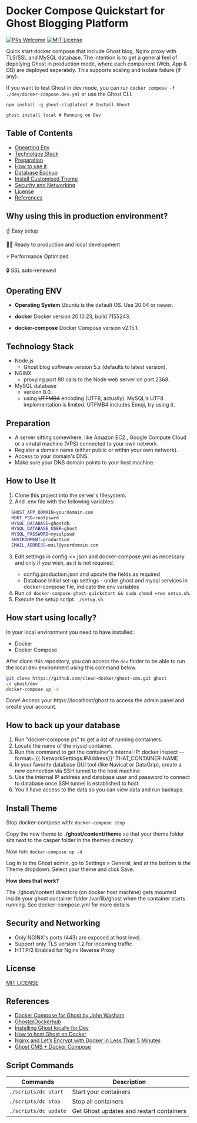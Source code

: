 # Docker Compose Quickstart for Ghost Blogging Platform

[![PRs Welcome](https://img.shields.io/badge/PRs-welcome-brightgreen.svg?style=flat-square)](http://makeapullrequest.com)
[![MIT License](https://img.shields.io/badge/License-MIT-blue.svg)](https://github.com/robincher/docker-compose-ghost-quickstart/blob/master/LICENSE)

Quick start docker compose that include Ghost blog, Nginx proxy with TLS/SSL and MySQL database. The intention is to get a general feel of depolying Ghost in production mode, where each component (Web, App & DB) are deployed seperately. This supports scaling and isolate failure (if any).

If you want to test Ghost in dev mode, you can run `docker compose -f ./dev/docker-compose.dev.yml` or use the Ghost CLI. 

```
npm install -g ghost-cli@latest # Install Ghost
```

```
ghost install local # Running on Dev
```

## Table of Contents

- [Opearting Env](#opearting-env)
- [Technolgoy Stack](#technology-stack)
- [Preparation](#technology-stack)
- [How to use it](#how-to-use-it)
- [Database Backup](#how-to-back-up-your-database)
- [Install Customised Theme](#install-theme)
- [Security and Networking](#security-and-networking)
- [License](#license)
- [References](#references)

## Why using this in production environment?

☝️ Easy setup

👨‍💻 Ready to production and local development

⚡ Performance Optimized

🔒 SSL auto-renewed

## Operating ENV

- **Operating System** Ubuntu is the default OS. Use 20.04 or newer.

- **docker** Docker version 20.10.23, build 7155243.

- **docker-compose** Docker Compose version v2.15.1.

## Technology Stack

- Node.js
  - Ghost blog software version 5.x (defaults to latest version).
- NGINX
  - proxying port 80 calls to the Node web server on port 2368.
- MySQL database
  - version 8.0.
  - using ~~UTFMB4~~ encoding (UTF8, actually). MySQL's UTF8 implementation is limited. UTFMB4 includes Emoji, try using it.

## Preparation

- A server sitting somewhere, like Amazon EC2 , Google Compute Cloud or a virutal machine (VPS) connected to your own network. 
- Register a domain name (either public or within your own network).
- Access to your domain's DNS.
- Make sure your DNS domain points to your host machine.

## How to Use It

1. Clone this project into the server's filesystem.
2. And .env file with the following variables:
  ```bash
    GHOST_APP_DOMAIN=yourdomain.com
    ROOT_PSD=rootpswrd
    MYSQL_DATABASE=ghostdb
    MYSQL_DATABASE_USER=ghost
    MYSQL_PASSWORD=mysqlpswd
    ENVIRONMENT=production
    EMAIL_ADDRESS=mail@yourdomain.com
  ```
3. Edit settings in config.<<env>>.json and docker-compose.yml as necessary and only if you wish, as it is not required.
   - config.production.json and update the fields as required
   - Database Initial set-up settings - under ghost and mysql services in docker-compose file, indicate the env variables
4. Run `cd docker-compose-ghost-quickstart && sudo chmod +rwx setup.sh`.
5. Execute the setup script. `./setup.sh`.

## How start using locally?

In your local environment you need to have installed:

- Docker
- Docker Compose

After clone this repository, you can access the `dev` folder to be able to run the local dev environment using this command below.

```bash
git clone https://github.com/clean-docker/ghost-cms.git ghost
cd ghost/dev
docker-compose up -d
```

Done! Access your https://localhost/ghost to access the admin panel and create your account.

## How to back up your database

1. Run "docker-compose ps" to get a list of running containers.
2. Locate the name of the mysql container.
3. Run this command to get the container's internal IP: docker inspect --format='{{.NetworkSettings.IPAddress}}' THAT_CONTAINER-NAME
4. In your favorite database GUI tool (like Navicat or DataGrip), create a new connection via SSH tunnel to the host machine
5. Use the internal IP address and database user and password to connect to database once SSH tunnel is established to host.
6. You'll have access to the data so you can view data and run backups.

## Install Theme

Stop docker-compose with:
`docker-compose stop`

Copy the new theme to **./ghost/content/theme** so that your theme folder sits next to the casper folder in the themes directory

Now run:
`docker-compose up -d`

Log in to the Ghost admin, go to Settings > General, and at the bottom is the Theme dropdown. Select your theme and click Save.

**How does that work?**

The ./ghost/content directory (on docker host machine) gets mounted inside your ghost container folder /var/lib/ghost when the container starts running. See docker-compose.yml for more details

## Security and Networking

- Only NGINX's ports (443) are exposed at host level.
- Support only TLS version 1.2 for incoming traffic
- HTTP/2 Enabled for Nginx Reverse Proxy

## License

[MIT LICENSE ](https://github.com/gabrielberthier/docker-compose-ghost-setup/blob/main/LICENSE)

## References

- [Docker Compose for Ghost by John Washam](https://github.com/jwasham/docker-ghost-template)
- [Ghost@Dockerhub](https://hub.docker.com/_/ghost/)
- [Installing Ghost locally for Dev](https://docs.ghost.org/docs/install-local)
- [How to host Ghost on Docker](https://andrewbridges.org/how-to-host-ghost-on-docker/)
- [Nginx and Let’s Encrypt with Docker in Less Than 5 Minutes](https://pentacent.medium.com/nginx-and-lets-encrypt-with-docker-in-less-than-5-minutes-b4b8a60d3a71)
- [Ghost CMS + Docker Compose](https://github.com/clean-docker/ghost-cms)

## Script Commands

| Commands  | Description  |
|---|---|
| `./scripts/dc start`  | Start your containers  |
| `./scripts/dc stop`  | Stop all containers  |
| `./scripts/dc update`  | Get Ghost updates and restart containers |

